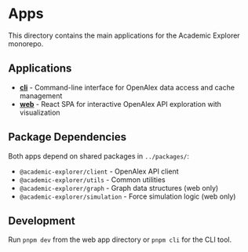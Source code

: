 # Apps

This directory contains the main applications for the Academic Explorer monorepo.

## Applications

- **[cli](cli/README.md)** - Command-line interface for OpenAlex data access and cache management
- **[web](web/README.md)** - React SPA for interactive OpenAlex API exploration with visualization

## Package Dependencies

Both apps depend on shared packages in `../packages/`:
- `@academic-explorer/client` - OpenAlex API client
- `@academic-explorer/utils` - Common utilities
- `@academic-explorer/graph` - Graph data structures (web only)
- `@academic-explorer/simulation` - Force simulation logic (web only)

## Development

Run `pnpm dev` from the web app directory or `pnpm cli` for the CLI tool.